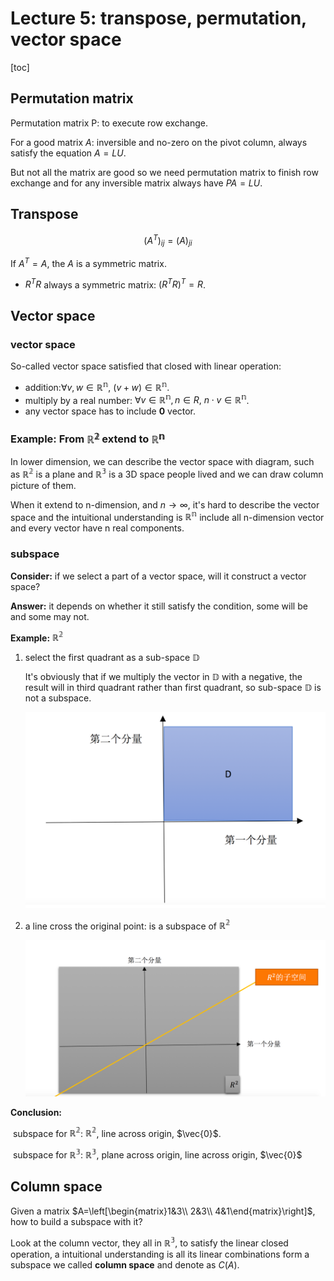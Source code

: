 # Lecture 5: transpose, permutation, vector space

[toc]

## Permutation matrix

Permutation matrix P: to execute row exchange.

For a good matrix $A$: inversible and no-zero on the pivot column, always satisfy the equation $A=LU$.

But not all the matrix are good so we need permutation matrix to finish row exchange and for any inversible matrix always have $PA=LU$.

## Transpose

$$
(A^T)_{ij}=(A)_{ji}
$$

If $A^T=A$, the $A$ is a symmetric matrix.

- $R^TR$ always a symmetric matrix: $(R^TR)^T=R%TR$.

## Vector space

### vector space

So-called vector space satisfied that closed with linear operation:

- addition:$\forall v,w \in\mathbb{R^n},\ (v+w) \in \mathbb{R^n}$.
- multiply by a real number: $\forall v \in \mathbb{R^n},n \in R,\ n\cdot v \in \mathbb{R^n}$.
- any vector space has to include $\boldsymbol{0}$ vector.

### Example: From $\mathbb{R^2}$ extend to​ $\mathbb{R^n}$

In lower dimension, we can describe the vector space with diagram, such as $\mathbb{R^2}$ is a plane and $\mathbb{R^3}$ is a 3D space people lived and we can draw column picture of them.

When it extend to n-dimension, and $n \to \infty$, it's hard to describe the vector space and the intuitional understanding is $\mathbb{R^n}$ include all n-dimension vector and every vector have n real components.

### subspace

**Consider:** if we select a part of a vector space, will it construct a vector space?

**Answer:** it depends on whether it still satisfy the condition, some will be and some may not.

**Example:** $\mathbb{R^2}$

1. select the first quadrant as a sub-space $\mathbb{D}$

   It's obviously that if we multiply the vector in $\mathbb{D}$ with a negative, the result will in third quadrant rather than first quadrant, so sub-space $\mathbb{D}$ is not a subspace.

   ![image-20210511215542355](images/image-20210511215542355.png)

2. a line cross the original point: is a subspace of $\mathbb{R^2}$

   ![image-20210511220136982](images/image-20210511220136982.png)

**Conclusion:** 

​	subspace for $\mathbb{R^2}$: $\mathbb{R^2}$, line across origin, $\vec{0}$.

​	subspace for $\mathbb{R^3}$: $\mathbb{R^3}$, plane across origin, line across origin, $\vec{0}$

## Column space

Given a matrix $A=\left[\begin{matrix}1&3\\ 2&3\\ 4&1\end{matrix}\right]$, how to build a subspace with it?

Look at the column vector, they all in $\mathbb{R^3}$, to satisfy the linear closed operation, a intuitional understanding is all its linear combinations form a subspace we called **column space** and denote as $C(A)$.



